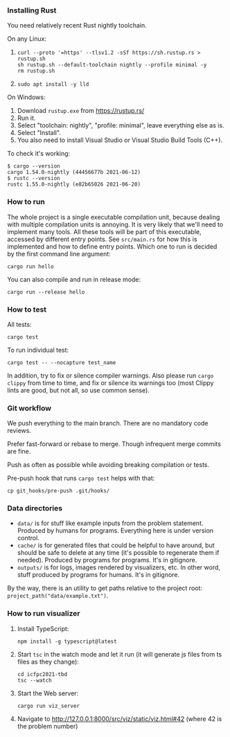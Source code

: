 ### Installing Rust

You need relatively recent Rust nightly toolchain.

On any Linux:

1. ```
   curl --proto '=https' --tlsv1.2 -sSf https://sh.rustup.rs > rustup.sh
   sh rustup.sh --default-toolchain nightly --profile minimal -y
   rm rustup.sh
   ```
2. ```
   sudo apt install -y lld
   ```

On Windows:

1. Download `rustup.exe` from https://rustup.rs/
2. Run it.
3. Select "toolchain: nightly", "profile: minimal", leave everything else as is.
4. Select "Install".
5. You also need to install Visual Studio or Visual Studio Build Tools (C++).

To check it's working:

```
$ cargo --version
cargo 1.54.0-nightly (44456677b 2021-06-12)
$ rustc --version
rustc 1.55.0-nightly (e82b65026 2021-06-20)
```

### How to run

The whole project is a single executable compilation unit,
because dealing with multiple compilation units is annoying.
It is very likely that we'll need to implement many tools.
All these tools will be part of this executable,
accessed by different entry points.
See `src/main.rs` for how this is implemented and how to define entry points.
Which one to run is decided by the first command line argument:
```
cargo run hello
```

You can also compile and run in release mode:
```
cargo run --release hello
```

### How to test

All tests:
```
cargo test
```

To run individual test:
```
cargo test -- --nocapture test_name
```

In addition, try to fix or silence compiler warnings.
Also please run `cargo clippy` from time to time,
and fix or silence its warnings too (most Clippy lints
are good, but not all, so use common sense).

### Git workflow

We push everything to the main branch.
There are no mandatory code reviews.

Prefer fast-forward or rebase to merge.
Though infrequent merge commits are fine.

Push as often as possible while
avoiding breaking compilation or tests.

Pre-push hook that runs `cargo test` helps with that:
```
cp git_hooks/pre-push .git/hooks/
```

### Data directories

* `data/` is for stuff like example inputs from the problem statement.
  Produced by humans for programs.
  Everything here is under version control.
* `cache/` is for generated files that could be helpful to have around,
  but should be safe to delete at any time
  (it's possible to regenerate them if needed).
  Produced by programs for programs.
  It's in gitignore.
* `outputs/` is for logs, images rendered by visualizers, etc.
  In other word, stuff produced by programs for humans.
  It's in gitignore.

By the way, there is an utility to get paths relative to the project root:
`project_path("data/example.txt")`.

### How to run visualizer

1. Install TypeScript:
   ```
   npm install -g typescript@latest
   ```
2. Start `tsc` in the watch mode and let it run
   (it will generate js files from ts files as they change):
   ```
   cd icfpc2021-tbd
   tsc --watch
   ```
3. Start the Web server:
   ```
   cargo run viz_server
   ```
4. Navigate to http://127.0.0.1:8000/src/viz/static/viz.html#42
   (where 42 is the problem number)
